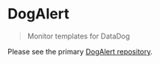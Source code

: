 # DogAlert
> Monitor templates for DataDog

Please see the primary [DogAlert repository](https://github.com/dogalert/dogalert).
